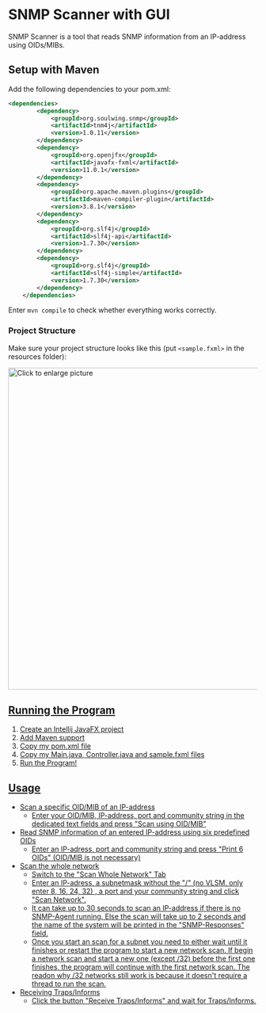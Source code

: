# SNMP Scanner with GUI

SNMP Scanner is a tool that reads SNMP information from an IP-address using OIDs/MIBs.

## Setup with Maven

Add the following dependencies to your pom.xml:
```xml
<dependencies>
        <dependency>
            <groupId>org.soulwing.snmp</groupId>
            <artifactId>tnm4j</artifactId>
            <version>1.0.11</version>
        </dependency>
        <dependency>
            <groupId>org.openjfx</groupId>
            <artifactId>javafx-fxml</artifactId>
            <version>11.0.1</version>
        </dependency>
        <dependency>
            <groupId>org.apache.maven.plugins</groupId>
            <artifactId>maven-compiler-plugin</artifactId>
            <version>3.8.1</version>
        </dependency>
        <dependency>
            <groupId>org.slf4j</groupId>
            <artifactId>slf4j-api</artifactId>
            <version>1.7.30</version>
        </dependency>
        <dependency>
            <groupId>org.slf4j</groupId>
            <artifactId>slf4j-simple</artifactId>
            <version>1.7.30</version>
        </dependency>
    </dependencies>
```
Enter `mvn compile` to check whether everything works correctly. 

### Project Structure

Make sure your project structure looks like this (put `<sample.fxml>` in the resources folder):

<a href="https://drive.google.com/uc?export=view&id=1G159T_vL5_KIz5gMGvMAarxLmgLNDazY"><img src="https://drive.google.com/uc?export=view&id=1G159T_vL5_KIz5gMGvMAarxLmgLNDazY" style="width: 650px; max-width: 100%; height: auto" title="Click to enlarge picture" />

## Running the Program

1. Create an Intellij JavaFX project
2. Add Maven support
3. Copy my pom.xml file
4. Copy my Main.java, Controller.java and sample.fxml files
5. Run the Program!
          
## Usage
- Scan a specific OID/MIB of an IP-address
  - Enter your OID/MIB, IP-address, port and community string in the dedicated text fields and press "Scan using OID/MIB"
- Read SNMP information of an entered IP-address using six predefined OIDs
  - Enter an IP-adress, port and community string and press "Print 6 OIDs" (OID/MIB is not necessary)
- Scan the whole network
  - Switch to the "Scan Whole Network" Tab
  - Enter an IP-adress, a subnetmask without the "/"  (no VLSM, only enter 8, 16, 24, 32) , a port and your community string and click "Scan Network".
  - It can take up to 30 seconds to scan an IP-address if there is no SNMP-Agent running. Else the scan will take up to 2 seconds and the name of the system will be printed in the "SNMP-Responses" field.
  - Once you start an scan for a subnet you need to either wait until it finishes or restart the program to start a new network scan. If begin a network scan and start a new one (except /32) before the first one finishes, the program will continue with the first network scan. The readon why /32 networks still work is because it doesn't require a thread to run the scan.
- Receiving Traps/Informs
  - Click the button "Receive Traps/Informs" and wait for Traps/Informs.
